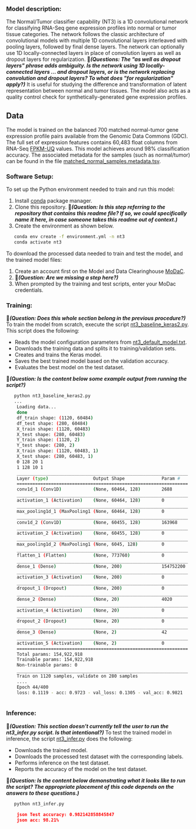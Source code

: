 ### Model description:
The Normal/Tumor classifier capability (NT3) is a 1D convolutional network for classifying RNA-Seq gene expression profiles into normal or tumor tissue categories. The network follows the classic architecture of convolutional models with multiple 1D convolutional layers interleaved with pooling layers, followed by final dense layers. The network can optionally use 1D locally-connected layers in place of convolution layers as well as dropout layers for regularization. &#x1F534;_**(Questions: The "as well as dropout layers" phrase adds ambiguity. Is the network using 1D locally-connected layers ... and dropout layers, or is the network replacing convolution and dropout layers? To what does "for regularization" apply?)**_ It is useful for studying the difference and transformation of latent representation between normal and tumor tissues. The model also acts as a quality control check for synthetically-generated gene expression profiles.

## Data
The model is trained on the balanced 700 matched normal-tumor gene expression profile pairs available from the Genomic Data Commons (GDC). The full set of expression features contains 60,483 float columns from RNA-Seq [FPKM-UQ](https://docs.gdc.cancer.gov/Encyclopedia/pages/HTSeq-FPKM-UQ/) values. This model achieves around 98% classification accuracy. The associated metadata for the samples (such as normal/tumor) can be found in the file [matched_normal_samples.metadata.tsv](https://modac.cancer.gov/searchTab?dme_data_id=NCI-DME-MS01-7372363). 

### Software Setup:
To set up the Python environment needed to train and run this model:
1. Install [conda](https://docs.conda.io/en/latest/) package manager.
2. Clone this repository. &#x1F534;**_(Question: Is this step referring to the repository that contains this readme file? If so, we could specifically name it here, in case someone takes this readme out of context.)_**
3. Create the environment as shown below.

```bash
   conda env create -f environment.yml -n nt3 
   conda activate nt3 
   ```

To download the processed data needed to train and test the model, and the trained model files:
1. Create an account first on the Model and Data Clearinghouse [MoDaC](https://modac.cancer.gov). 
2. &#x1F534;_**(Question: Are we missing a step here?)**_
3. When prompted by the training and test scripts, enter your MoDac credentials.

### Training:
&#x1F534;_**(Question: Does this whole section belong in the previous procedure?)**_
To train the model from scratch, execute the script [nt3_baseline_keras2.py](nt3_baseline_keras2.py). This script does the following:
* Reads the model configuration parameters from [nt3_default_model.txt](nt3_default_model.txt).
* Downloads the training data and splits it to training/validation sets.
* Creates and trains the Keras model.
* Saves the best trained model based on the validation accuracy.
* Evaluates the best model on the test dataset. 

&#x1F534;_**(Question: Is the content below some example output from running the script?)**_

```bash
   python nt3_baseline_keras2.py
   ...
    Loading data...
    done
    df_train shape: (1120, 60484)
    df_test shape: (280, 60484)
    X_train shape: (1120, 60483)
    X_test shape: (280, 60483)
    Y_train shape: (1120, 2)
    Y_test shape: (280, 2)
    X_train shape: (1120, 60483, 1)
    X_test shape: (280, 60483, 1)
    0 128 20 1
    1 128 10 1
    _________________________________________________________________
    Layer (type)                 Output Shape              Param #   
    =================================================================
    conv1d_1 (Conv1D)            (None, 60464, 128)        2688      
    _________________________________________________________________
    activation_1 (Activation)    (None, 60464, 128)        0         
    _________________________________________________________________
    max_pooling1d_1 (MaxPooling1 (None, 60464, 128)        0         
    _________________________________________________________________
    conv1d_2 (Conv1D)            (None, 60455, 128)        163968    
    _________________________________________________________________
    activation_2 (Activation)    (None, 60455, 128)        0         
    _________________________________________________________________
    max_pooling1d_2 (MaxPooling1 (None, 6045, 128)         0         
    _________________________________________________________________
    flatten_1 (Flatten)          (None, 773760)            0         
    _________________________________________________________________
    dense_1 (Dense)              (None, 200)               154752200 
    _________________________________________________________________
    activation_3 (Activation)    (None, 200)               0         
    _________________________________________________________________
    dropout_1 (Dropout)          (None, 200)               0         
    _________________________________________________________________
    dense_2 (Dense)              (None, 20)                4020      
    _________________________________________________________________
    activation_4 (Activation)    (None, 20)                0         
    _________________________________________________________________
    dropout_2 (Dropout)          (None, 20)                0         
    _________________________________________________________________
    dense_3 (Dense)              (None, 2)                 42        
    _________________________________________________________________
    activation_5 (Activation)    (None, 2)                 0         
    =================================================================
    Total params: 154,922,918
    Trainable params: 154,922,918
    Non-trainable params: 0
    _________________________________________________________________
    Train on 1120 samples, validate on 280 samples
    ....
    Epoch 44/400
    loss: 0.1119 - acc: 0.9723 - val_loss: 0.1305 - val_acc: 0.9821
 
```

### Inference: 
&#x1F534;_**(Question: This section doesn't currently tell the user to run the nt3_infer.py script. Is that intentional?)**_
To test the trained model in inference, the script [nt3_infer.py](nt3_infer.py) does the following:
* Downloads the trained model.
* Downloads the processed test dataset with the corresponding labels.
* Performs inference on the test dataset.
* Reports the accuracy of the model on the test dataset.

&#x1F534;_**(Question: Is the content below demonstrating what it looks like to run the script? The appropriate placement of this code depends on the  answers to these questions.)**_
```bash
   python nt3_infer.py

```

``` json Test score: 0.09415323148880686
    json Test accuracy: 0.982142858845847
    json acc: 98.21%
    
```

